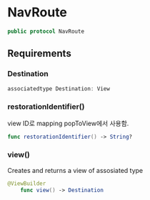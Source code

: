 # NavRoute

``` swift
public protocol NavRoute 
```

## Requirements

### Destination

``` swift
associatedtype Destination: View
```

### restorationIdentifier()

view ID로 mapping
popToView에서 사용함.

``` swift
func restorationIdentifier() -> String?
```

### view()

Creates and returns a view of assosiated type

``` swift
@ViewBuilder
    func view() -> Destination
```
